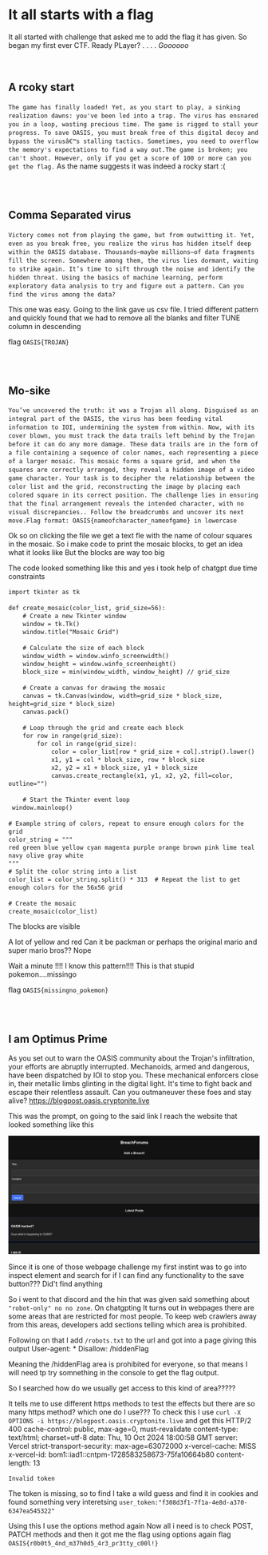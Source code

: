 # It all starts with a flag
It all started with challenge that asked me to add the flag it has given. So began my first ever CTF.
Ready PLayer?
.
.
.
.
*Goooooo*
<br><br><br>

## A rcoky start
`The game has finally loaded! Yet, as you start to play, a sinking realization dawns: you've been led into a trap. The virus has ensnared you in a loop, wasting precious time. The game is rigged to stall your progress. To save OASIS, you must break free of this digital decoy and bypass the virusâ€™s stalling tactics. Sometimes, you need to overflow the memory's expectations to find a way out.The game is broken; you can't shoot. However, only if you get a score of 100 or more can you get the flag.`
As the name suggests it was indeed a rocky start :(
    
<br><br>

## Comma Separated virus
`Victory comes not from playing the game, but from outwitting it. Yet, even as you break free, you realize the virus has hidden itself deep within the OASIS database. Thousands—maybe millions—of data fragments fill the screen. Somewhere among them, the virus lies dormant, waiting to strike again. It’s time to sift through the noise and identify the hidden threat. Using the basics of machine learning, perform exploratory data analysis to try and figure out a pattern. Can you find the virus among the data?`

This one was easy. Going to the link gave us csv file.
I tried different pattern and quickly found that we had to remove all the blanks and filter TUNE column in descending

flag `OASIS{TROJAN}`

<br><br>

## Mo-sike
`You’ve uncovered the truth: it was a Trojan all along. Disguised as an integral part of the OASIS, the virus has been feeding vital information to IOI, undermining the system from within. Now, with its cover blown, you must track the data trails left behind by the Trojan before it can do any more damage. These data trails are in the form of a file containing a sequence of color names, each representing a piece of a larger mosaic. This mosaic forms a square grid, and when the squares are correctly arranged, they reveal a hidden image of a video game character. Your task is to decipher the relationship between the color list and the grid, reconstructing the image by placing each colored square in its correct position. The challenge lies in ensuring that the final arrangement reveals the intended character, with no visual discrepancies.. Follow the breadcrumbs and uncover its next move.Flag format: OASIS{nameofcharacter_nameofgame} in lowercase`

Ok so on clicking the file we get a text fle with the name of colour squares in the mosaic.
So i make code to print the mosaic blocks, to get an idea what it looks like
But the blocks are way too big

The code looked something like this and yes i took help of chatgpt due time constraints

    import tkinter as tk

    def create_mosaic(color_list, grid_size=56):
        # Create a new Tkinter window
        window = tk.Tk()
        window.title("Mosaic Grid")

        # Calculate the size of each block
        window_width = window.winfo_screenwidth()
        window_height = window.winfo_screenheight()
        block_size = min(window_width, window_height) // grid_size

        # Create a canvas for drawing the mosaic
        canvas = tk.Canvas(window, width=grid_size * block_size, height=grid_size * block_size)
        canvas.pack()

        # Loop through the grid and create each block
        for row in range(grid_size):
            for col in range(grid_size):
                color = color_list[row * grid_size + col].strip().lower()
                x1, y1 = col * block_size, row * block_size
                x2, y2 = x1 + block_size, y1 + block_size
                canvas.create_rectangle(x1, y1, x2, y2, fill=color, outline="")

        # Start the Tkinter event loop
     window.mainloop()

    # Example string of colors, repeat to ensure enough colors for the grid
    color_string = """
    red green blue yellow cyan magenta purple orange brown pink lime teal navy olive gray white
    """
    # Split the color string into a list
    color_list = color_string.split() * 313  # Repeat the list to get enough colors for the 56x56 grid

    # Create the mosaic
    create_mosaic(color_list)
The blocks are visible

A lot of yellow and red
Can it be packman or perhaps the original mario and super mario bros??
Nope

Wait a minute !!!!
I know this pattern!!!!
This is that  stupid pokemon....missingo

flag `OASIS{missingno_pokemon}`

<br><br>

## I am Optimus Prime
As you set out to warn the OASIS community about the Trojan's infiltration, your efforts are abruptly interrupted. Mechanoids, armed and dangerous, have been dispatched by IOI to stop you. These mechanical enforcers close in, their metallic limbs glinting in the digital light. It's time to fight back and escape their relentless assault. Can you outmaneuver these foes and stay alive? https://blogpost.oasis.cryptonite.live

This was the prompt, on going to the said link I reach the website that looked something like this

![Blogpost challenge](/Photo%20one.png)

Since it is one of those webpage challenge my first instint was to go into inspect element and search for if I can find any functionality to the save button??? Did't find anything

So i went to that discord and the hin that was given said something about `"robot-only" no no zone`.
On chatgpting It turns out in webpages there are some areas that are restricted for most people. To keep web crawlers away from this areas, developers add sections telling which area is prohibited.

Following on that I add `/robots.txt` to the url and got into a page giving this output
    User-agent: *
    Disallow: /hiddenFlag

Meaning the /hiddenFlag area is prohibited for everyone, so that means I will need tp try somnething in the console to get the flag output.

So I searched how do we usually get access to this kind of area????? 

It tells me to use different https methods to test the effects but there are so many https method? which one do I use??? 
To check this I use `curl -X OPTIONS -i https://blogpost.oasis.cryptonite.live`
and get this
    HTTP/2 400
    cache-control: public, max-age=0, must-revalidate
    content-type: text/html; charset=utf-8
    date: Thu, 10 Oct 2024 18:00:58 GMT
    server: Vercel
    strict-transport-security: max-age=63072000
    x-vercel-cache: MISS
    x-vercel-id: bom1::iad1::cntpm-1728583258673-75fa10664b80
    content-length: 13

    Invalid token

The token is missing, so to find I take a wild guess and find it in cookies and found something very interetsing
`user_token:"f308d3f1-7f1a-4e8d-a370-6347ea545322"`

Using this I use the options method again
Now all i need is to check POST, PATCH methods
and then it got me the flag using options again
flag `OASIS{r0b0t5_4nd_m37h0d5_4r3_pr3tty_c00l!}`    
